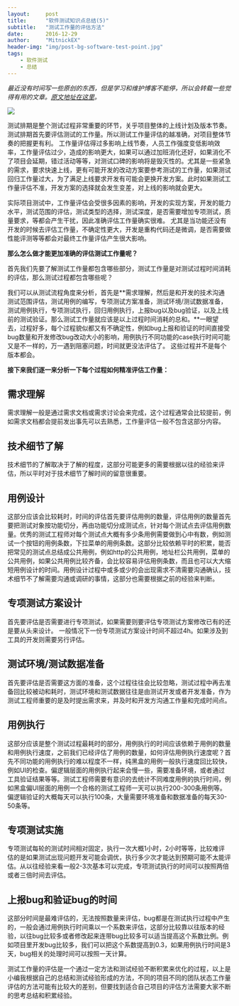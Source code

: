 ```yaml
---
layout:     post
title:      "软件测试知识点总结(5)"
subtitle:   "测试工作量的评估方法"
date:       2016-12-29
author:     "MitnickEX"
header-img: "img/post-bg-software-test-point.jpg"
tags:
    - 软件测试
    - 总结
---
```


*最近没有时间写一些原创的东西，但是学习和维护博客不能停，所以会转载一些觉得有用的文章。[原文地址在这里](http://mp.weixin.qq.com/s?__biz=MjM5ODY4ODIxOA==&mid=2653200079&idx=1&sn=dee900d6fdb47f4154ed79c8b5959bf5&scene=1&srcid=0825o7gDLqbYqbaENoDwHJmc#rd)。*

![](http://i.imgur.com/TQBM0FE.png)


测试排期是整个测试过程非常重要的环节，关乎项目整体的上线计划及版本节奏。测试排期首先要评估测试的工作量。所以测试工作量评估的越准确，对项目整体节奏的把握更有利。 工作量评估得过多影响上线节奏，人员工作强度变低影响效率，工作量评估过少，造成的影响更大，如果可以通过加班消化还好，如果消化不了项目会延期，错过活动等等，对测试口碑的影响将是毁灭性的。尤其是一些紧急的需求，要求快速上线，更有可能开发的改动方案要参考测试的工作量，如果测试回归工作量过大，为了满足上线要求开发有可能会更换开发方案。此时如果测试工作量评估不准，开发方案的选择就会发生变差，对上线的影响就会更大。

实际项目测试中，工作量评估会受很多因素的影响，开发的实现方案，开发的能力水平，测试范围的评估，测试类型的选择，测试深度，是否需要增加专项测试，质量要求，等都会产生干扰，因此准确评估工作量确实很难。 尤其是当功能还没有开发的时候去评估工作量，不确定性更大，开发是重构代码还是微调，是否需要做性能评测等等都会对最终工作量评估产生很大影响。
 
**那么怎么做才能更加准确的评估测试工作量呢？**
 
首先我们先要了解测试工作量都包含哪些部分，测试工作量是对测试过程时间消耗的评估，那么测试过程都包含哪些呢？  

我们可以从测试流程角度来分析，首先是**需求理解，然后是和开发的技术沟通测试范围评估，测试用例的编写，专项测试方案准备，测试环境/测试数据准备，测试用例执行，专项测试执行，回归用例执行，上报bug以及bug验证，以及上线前的测试验证。那么测试工作量就应该是以上过程时间消耗的总和。**一眼望去，过程好多，每个过程貌似都又有不确定性，例如bug上报和验证的时间直接受bug数量和开发修改bug改动大小的影响，用例执行不同功能的case执行时间可能又是不一样的，万一遇到阻塞问题，时间就更没法评估了。 这些过程并不是每个版本都会。

**接下来我们逐一来分析一下每个过程如何精准评估工作量：**



## 需求理解 ##

需求理解一般是通过需求文档或需求讨论会来完成，这个过程通常会比较提前，例如需求文档都会提前发出事先可以去熟悉，工作量评估一般不包含这部分内容。
 
## 技术细节了解 ##

技术细节的了解取决于了解的程度，这部分可能更多的需要根据以往的经验来评估，所以平时对于技术细节了解时间的留意很重要。
 
## 用例设计 ##

这部分应该会比较耗时，时间的评估首先要评估用例的数量，评估用例的数量首先要把测试对象按功能切分，再由功能切分成测试点，针对每个测试点去评估用例数量。优秀的测试工程师对每个测试点大概有多少条用例需要做到心中有数，例如测试一个按钮的用例条数，下拉菜单的用例条数。这部分比较依赖平时的积累，能否把常见的测试点总结成公共用例，例如http的公共用例，地址栏公共用例，菜单的公共用例，如果公共用例比较齐备，会比较容易评估用例条数，而且也可以大大缩短用例设计的时间。用例设计过程中或多或少的会出现需求不清需要沟通确认，技术细节不了解需要沟通或调研的事情，这部分也需要根据之前的经验来判断。
 
## 专项测试方案设计 ##

首先要评估是否需要进行专项测试，如果需要则要评估专项测试方案修改已有的还是要从头来设计。 一般情况下一份专项测试方案设计时间不超过4h。如果涉及到工具的开发则需要另行评估。
 
## 测试环境/测试数据准备 ##

首先要评估是否需要这方面的准备，这个过程往往会比较忽略，测试过程中再去准备回比较被动和耗时，测试环境和测试数据往往是由测试开发或者开发准备，作为测试工程师重要的是及时提出需求来，并及时和开发方沟通工作量和完成时间点。
 
## 用例执行 ##

这部分应该是整个测试过程最耗时的部分，用例执行的时间应该依赖于用例的数量和用例执行速度，之前我们已经评估了用例的数量，如何评估用例执行速度呢？首先不同功能的用例执行的难以程度不一样，纯黑盒的用例一般执行速度回比较快，例如UI的检查。偏逻辑层面的用例执行起来会慢一些，需要准备环境，或者通过工具验证结果等等。测试工程师需要有意识的去统计不同难度用例的执行时间，例如黑盒偏UI层面的用例一个合格的测试工程师一天可以执行200-300条用例等。偏逻辑验证的大概每天可以执行100条，大量需要环境准备和数据准备的每天30-50条等。
 
## 专项测试实施 ##

专项测试每轮的测试时间相对固定，执行一次大概1小时，2小时等等，比较难评估的是如果测试出现问题开发可能会调优，执行多少次才能达到预期可能不太能评估。从以往经验来看一般2-3次基本可以完成，专项测试执行的时间可以按照两倍或者三倍时间去评估。
 
## 上报bug和验证bug的时间 ##

这部分时间是最难评估的，无法按照数量来评估，bug都是在测试执行过程中产生的，一般会通过用例执行时间乘以一个系数来评估，这部分比较靠以往版本的经验，以往bug比较多或者修改起来连带bug比较多可以适当提高这个系数比例。例如项目里开发bug比较多，我们可以把这个系数提高到0.3，如果用例执行时间是3天，bug相关的处理时间可以按照一天计算。
 

测试工作量的评估是一个通过一定方法和测试经验不断积累来优化的过程，以上是小编我根据自己的总结和测试经验形成的方法，不同的项目不同的团队状态工作量评估的方法可能有比较大的差别，但要找到适合自己项目的评估方法需要大家不断的思考总结和积累经验。
